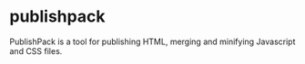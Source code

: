 # publishpack
PublishPack is a tool for publishing HTML, merging and minifying Javascript and CSS files.
